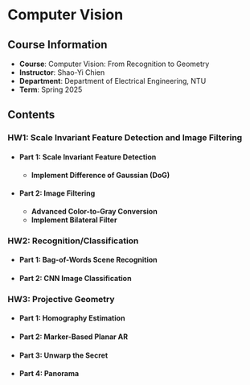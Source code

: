 # Computer Vision

## Course Information
- **Course**: Computer Vision: From Recognition to Geometry
- **Instructor**: Shao-Yi Chien
- **Department**: Department of Electrical Engineering, NTU
- **Term**: Spring 2025

## Contents

### HW1: Scale Invariant Feature Detection and Image Filtering

- #### Part 1: Scale Invariant Feature Detection
  - **Implement Difference of Gaussian (DoG)**

- #### Part 2: Image Filtering
  - **Advanced Color-to-Gray Conversion**
  - **Implement Bilateral Filter**

### HW2: Recognition/Classification

- #### Part 1: Bag-of-Words Scene Recognition
- #### Part 2: CNN Image Classification

### HW3: Projective Geometry

- #### Part 1: Homography Estimation
- #### Part 2: Marker-Based Planar AR
- #### Part 3: Unwarp the Secret
- #### Part 4: Panorama